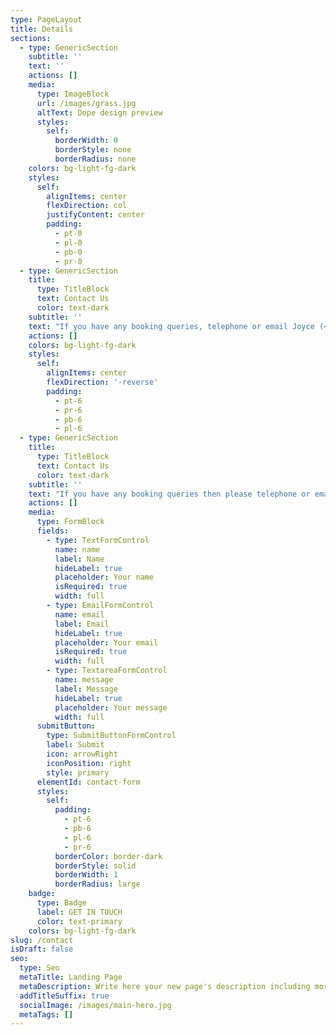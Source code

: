 ```yaml
---
type: PageLayout
title: Details
sections:
  - type: GenericSection
    subtitle: ''
    text: ''
    actions: []
    media:
      type: ImageBlock
      url: /images/grass.jpg
      altText: Dope design preview
      styles:
        self:
          borderWidth: 0
          borderStyle: none
          borderRadius: none
    colors: bg-light-fg-dark
    styles:
      self:
        alignItems: center
        flexDirection: col
        justifyContent: center
        padding:
          - pt-0
          - pl-0
          - pb-0
          - pr-0
  - type: GenericSection
    title:
      type: TitleBlock
      text: Contact Us
      color: text-dark
    subtitle: ''
    text: "If you have any booking queries, telephone or email Joyce (<bookings@whitcamp.co.uk>).\n\nFor more general queries, email\_<committee@whitcamp.co.uk>.\n"
    actions: []
    colors: bg-light-fg-dark
    styles:
      self:
        alignItems: center
        flexDirection: '-reverse'
        padding:
          - pt-6
          - pr-6
          - pb-6
          - pl-6
  - type: GenericSection
    title:
      type: TitleBlock
      text: Contact Us
      color: text-dark
    subtitle: ''
    text: "If you have any booking queries then please telephone or email Joyce (<bookings@whitcamp.co.uk>).\n\nFor more general queries please use the form to the right or email\_<committee@whitcamp.co.uk>.\n"
    actions: []
    media:
      type: FormBlock
      fields:
        - type: TextFormControl
          name: name
          label: Name
          hideLabel: true
          placeholder: Your name
          isRequired: true
          width: full
        - type: EmailFormControl
          name: email
          label: Email
          hideLabel: true
          placeholder: Your email
          isRequired: true
          width: full
        - type: TextareaFormControl
          name: message
          label: Message
          hideLabel: true
          placeholder: Your message
          width: full
      submitButton:
        type: SubmitButtonFormControl
        label: Submit
        icon: arrowRight
        iconPosition: right
        style: primary
      elementId: contact-form
      styles:
        self:
          padding:
            - pt-6
            - pb-6
            - pl-6
            - pr-6
          borderColor: border-dark
          borderStyle: solid
          borderWidth: 1
          borderRadius: large
    badge:
      type: Badge
      label: GET IN TOUCH
      color: text-primary
    colors: bg-light-fg-dark
slug: /contact
isDraft: false
seo:
  type: Seo
  metaTitle: Landing Page
  metaDescription: Write here your new page's description including most relevant keywords.
  addTitleSuffix: true
  socialImage: /images/main-hero.jpg
  metaTags: []
---
```

